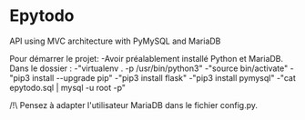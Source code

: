 # Epytodo
API using MVC architecture with PyMySQL and MariaDB

Pour démarrer le projet:
-Avoir préalablement installé Python et MariaDB.
Dans le dossier :
-"virtualenv . -p /usr/bin/python3"
-"source bin/activate"
-"pip3 install --upgrade pip"
-"pip3 install flask"
-"pip3 install pymysql"
-"cat epytodo.sql | mysql -u root -p"

/!\ Pensez à adapter l'utilisateur MariaDB dans le fichier config.py.
